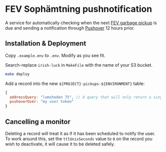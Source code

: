 # FEV Sophämtning pushnotification

A service for automatically checking when the next [FEV garbage pickup](https://fev.se/atervinning/sophamtning.html) is due and sending a notification through [Pushover](https://pushover.net/) 12 hours prior.

## Installation & Deployment

Copy `.example.env` to `.env`. Modify as you see fit.

Search-replace `irish-luck` in `MakeFile` with the name of your S3 bucket.

```bash
make deploy
```

Add a record into the new `${PROJECT}-pickups-${ENVIRONMENT}` table:

```js
{
  addressQuery: "lumsheden 75", // A query that will only return a single result
  pushoverUser: "my user token"
}
```

## Cancelling a monitor

Deleting a record will treat it as if it has been scheduled to notify the user. To work around this, set the `ttlUnixSeconds` value to `0` on the record you wish to deactivate, it will cause it to be deleted safely.
